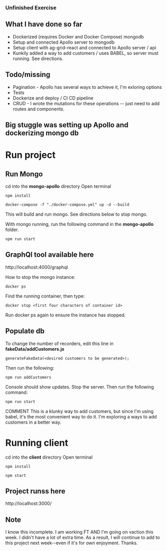 ### Unfinished Exercise
## What I have done so far
* Dockerized (requires Docker and Docker Compose) mongodb
* Setup and connected Apollo server to mongodb
* Setup client with ag-grid-react and connected to Apollo server / api
* Kunkily added a way to add customers / uses BABEL, so server must running. See directions.
## Todo/missing
* Pagination - Apollo has several ways to achieve it, I'm exloring options
* Tests
* Dockerize and deploy / CI CD pipeline
* CRUD - I wrote the mutations for these operations -- just need to add routes and components.
## Big stuggle was setting up Apollo and dockerizing mongo db
# Run project 
## Run Mongo 
cd into the **mongo-apollo** directory
Open terminal
```
npm install
```
```
docker-compose -f "./docker-compose.yml" up -d --build
```
This will build and run mongo. See directions below to stop mongo.

With mongo running, run the following command in the **mongo-apollo** folder.
```
npm run start
```

## GraphQl tool available here
http://localhost:4000/graphql

How to stop the mongo instance:

```
docker ps
```

Find the running container, then type:

```
docker stop <first four characters of container id>
```

Run docker ps again to ensure the instance has stopped.

## Populate db
To change the number of recorders, edit this line in **fakeData/addCustomers.js**
```
generateFakeData(<desired customers to be generated>);

```
Then run the following:
```
npm run addCustomers
```
Console should show updates. Stop the server. Then run the following command:
```
npm run start
```
COMMENT This is a klunky way to add customers, but since I'm using babel, it's the most convenient way to do it. I'm exploring a ways to add customers in a better way.

# Running client
cd into the **client** directory
Open terminal
```
npm install
```

```
npm start
```
## Project runss here
http://localhost:3000/

## Note
I know this incomplete. I am working FT AND I'm going on vaction this week. I didn't have a lot of extra time. As a result, I will continue to add to this project next week--even if it's for own enjoyment. Thanks.


